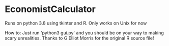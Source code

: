 # EconomistCalculator


Runs on python 3.8 using tkinter and R. Only works on Unix for now

How to: Just run 'python3 gui.py' and you should be on your way to making scary unrealities. Thanks to G Elliot Morris for the original R source file!

